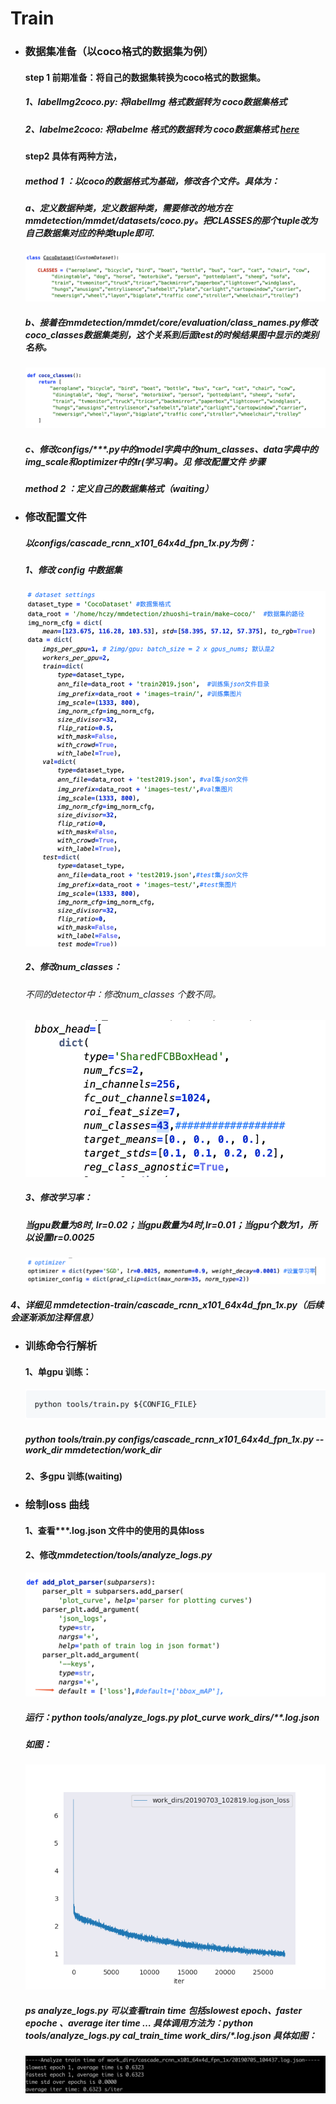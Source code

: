 # Train
- ### 数据集准备（以coco格式的数据集为例）
  #### step 1 前期准备：将自己的数据集转换为coco格式的数据集。
  ##### 1、labelImg2coco.py: 将labelImg 格式数据转为 coco数据集格式
  ##### 2、labelme2coco: 将labelme 格式的数据转为 coco数据集格式 [here](https://github.com/ming71/toolbox)
  #### step2 具体有两种方法，
  ##### *method 1* ：以coco的数据格式为基础，修改各个文件。具体为：
  ##### a、定义数据种类，定义数据种类，需要修改的地方在mmdetection/mmdet/datasets/coco.py。把CLASSES的那个tuple改为自己数据集对应的种类tuple即可.
  ![Alt text](./Train/WechatIMG201.png)

  ##### b、接着在mmdetection/mmdet/core/evaluation/class_names.py修改coco_classes数据集类别，这个关系到后面test的时候结果图中显示的类别名称。
  ![Alt text](./Train/WechatIMG202.png)

  ##### c、修改configs/***.py中的model字典中的num_classes、data字典中的img_scale和optimizer中的lr(学习率)。见 *修改配置文件* 步骤
  
  ##### *method 2* ：定义自己的数据集格式（waiting）
  
- ### 修改配置文件
  ##### 以configs/cascade_rcnn_x101_64x4d_fpn_1x.py为例：
  ##### 1、修改 config 中数据集
  ![Alt text](./Train/WechatIMG203.png)
  ##### 2、修改num_classes：
  ###### 不同的detector中：修改num_classes 个数不同。
  ![Alt text](./Train/WechatIMG204.png)
  ##### 3、修改学习率：
  ##### 当gpu数量为8时, lr=0.02；当gpu数量为4时,lr=0.01；当gpu个数为1，所以设置lr=0.0025
  ![Alt text](./Train/WechatIMG205.png)
  
##### 4、详细见 mmdetection-train/cascade_rcnn_x101_64x4d_fpn_1x.py（后续会逐渐添加注释信息）

- ### 训练命令行解析
  #### 1、单gpu 训练：
  ![Alt text](./Train/WechatIMG206.png)

  ##### *python tools/train.py  configs/cascade_rcnn_x101_64x4d_fpn_1x.py   --work_dir   mmdetection/work_dir*
  #### 2、多gpu 训练(waiting)
  
- ### 绘制loss 曲线
  #### 1、查看***.log.json 文件中的使用的具体loss
  #### 2、修改*mmdetection/tools/analyze_logs.py*
  ![Alt text](./Train/WechatIMG209.png)
  ##### 运行：*python tools/analyze_logs.py plot_curve work_dirs/****.log.json*
  ##### 如图：
  ![Alt text](./Train/loss.png)
  
  ##### ps *analyze_logs.py* 可以查看train time 包括slowest epoch、faster epoche 、average iter time … 具体调用方法为：*python tools/analyze_logs.py cal_train_time work_dirs/***.log.json* 具体如图：
  ![Alt text](./Train/WechatIMG210.png)
  
  
  
  
  


